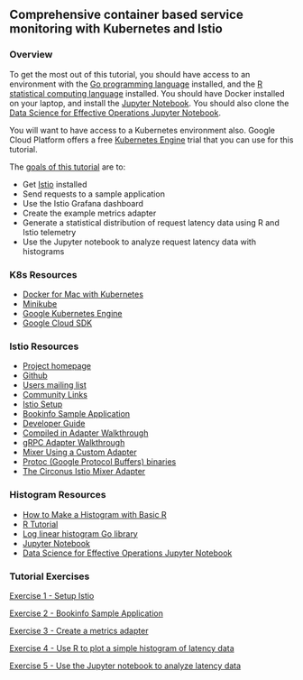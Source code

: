 ## Comprehensive container based service monitoring with Kubernetes and Istio

### Overview

To get the most out of this tutorial, you should have access to an environment with the [Go programming language](https://golang.org/) installed, and the [R statistical computing language](https://www.r-project.org/about.html) installed. You should have Docker installed on your laptop, and install the [Jupyter Notebook](http://jupyter.readthedocs.io/en/latest/). You should also clone the [Data Science for Effective Operations Jupyter Notebook](https://github.com:HeinrichHartmann/DS4OPS.git).

You will want to have access to a Kubernetes environment also. Google Cloud Platform offers a free [Kubernetes Engine](https://cloud.google.com/kubernetes-engine/docs/) trial that you can use for this tutorial.

The [goals of this tutorial](/#tutorial-exercises) are to:
* Get [Istio](https://istio.io) installed
* Send requests to a sample application
* Use the Istio Grafana dashboard
* Create the example metrics adapter
* Generate a statistical distribution of request latency data using R and Istio telemetry
* Use the Jupyter notebook to analyze request latency data with histograms

### K8s Resources
* [Docker for Mac with Kubernetes](https://blog.docker.com/2018/01/docker-mac-kubernetes/)
* [Minikube](https://kubernetes.io/docs/tasks/tools/install-minikube/) 
* [Google Kubernetes Engine](https://cloud.google.com/kubernetes-engine/docs/)
* [Google Cloud SDK](https://cloud.google.com/sdk/install)

### Istio Resources
* [Project homepage](https://istio.io)
* [Github](https://github.com/istio)
* [Users mailing list](https://groups.google.com/forum/#!forum/istio-users)
* [Community Links](https://istio.io/community/)
* [Istio Setup](https://istio.io/docs/setup/)
* [Bookinfo Sample Application](https://istio.io/docs/guides/bookinfo/)
* [Developer Guide](https://github.com/istio/istio/wiki/Dev-Guide)
* [Compiled in Adapter Walkthrough](https://github.com/istio/istio/wiki/Mixer-Adapter-Walkthrough)
* [gRPC Adapter Walkthrough](https://github.com/istio/istio/wiki/gRPC-Adapter-Walkthrough)
* [Mixer Using a Custom Adapter](https://github.com/istio/istio/wiki/Mixer-Using-a-Custom-Adapter)
* [Protoc (Google Protocol Buffers) binaries](https://github.com/google/protobuf/releases/tag/v3.4.0)
* [The Circonus Istio Mixer Adapter](https://www.circonus.com/2017/12/circonus-istio-mixer-adapter/)

### Histogram Resources
* [How to Make a Histogram with Basic R](https://www.r-bloggers.com/how-to-make-a-histogram-with-basic-r/)
* [R Tutorial](http://www.r-tutor.com/)
* [Log linear histogram Go library](https://github.com/circonus-labs/circonusllhist)
* [Jupyter Notebook](http://jupyter.readthedocs.io/en/latest/)
* [Data Science for Effective Operations Jupyter Notebook](https://github.com/HeinrichHartmann/DS4OPS)


### Tutorial Exercises

[Exercise 1 - Setup Istio](./exercises/1.md)

[Exercise 2 - Bookinfo Sample Application](./exercises/2.md)

[Exercise 3 - Create a metrics adapter](./exercises/3.md)

[Exercise 4 - Use R to plot a simple histogram of latency data](./exercises/4.md)

[Exercise 5 - Use the Jupyter notebook to analyze latency data](./exercises/5.md)


